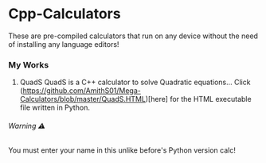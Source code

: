 # Cpp-Calculators
These are pre-compiled calculators that run on any device without the need of installing any language editors!

### My Works
1. QuadS
    QuadS is a C++ calculator to solve Quadratic equations...
    Click (https://github.com/AmithS01/Mega-Calculators/blob/master/QuadS.HTML)[here] for the HTML executable file written in Python.

###### Warning ⚠ 
You must enter your name in this unlike before's Python version calc!
